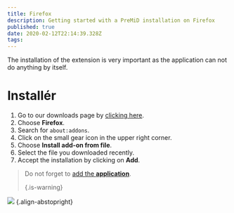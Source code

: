```yaml
---
title: Firefox
description: Getting started with a PreMiD installation on Firefox
published: true
date: 2020-02-12T22:14:39.328Z
tags: 
---
```


The installation of the extension is very important as the application can not do anything by itself.

# Installér
1. Go to our downloads page by [clicking here](https://premid.app/downloads).
2. Choose **Firefox**.
3. Search for `about:addons`.
4. Click on the small gear icon in the upper right corner.
5. Choose **Install add-on from file**.
6. Select the file you downloaded recently.
7. Accept the installation by clicking on **Add**.

> Do not forget to [add the **application**](/install). 
> 
> {.is-warning}

![](https://img.icons8.com/color/2x/firefox.png) {.align-abstopright}